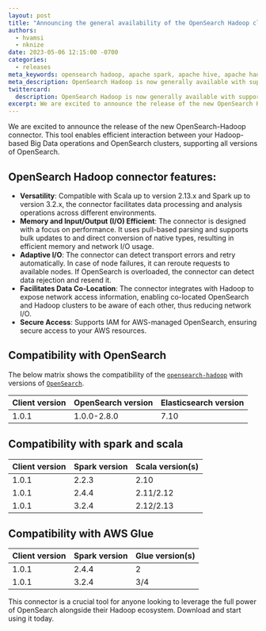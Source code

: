 ```yaml
---
layout: post
title: "Announcing the general availability of the OpenSearch Hadoop client"
authors:
  - hvamsi
  - nknize
date: 2023-05-06 12:15:00 -0700
categories:
  - releases
meta_keywords: opensearch hadoop, apache spark, apache hive, apache hadoop, openseearch, mapreduce, hdfs
meta_description: OpenSearch Hadoop is now generally available with support for multiple versions of OpenSearch to run on Spark and Hive.
twittercard:
  description: OpenSearch Hadoop is now generally available with support for multiple versions of OpenSearch to run on Spark and Hive.
excerpt: We are excited to announce the release of the new OpenSearch Hadoop connector. This tool enables efficient interaction between your Hadoop-based Big Data operations and OpenSearch clusters, supporting all versions of OpenSearch.
---
```


We are excited to announce the release of the new OpenSearch-Hadoop connector. This tool enables efficient interaction between your Hadoop-based Big Data operations and OpenSearch clusters, supporting all versions of OpenSearch.

## OpenSearch Hadoop connector features:

- **Versatility**: Compatible with Scala up to version 2.13.x and Spark up to version 3.2.x, the connector facilitates data processing and analysis operations across different environments.
- **Memory and Input/Output (I/O) Efficient**: The connector is designed with a focus on performance. It uses pull-based parsing and supports bulk updates to and direct conversion of native types, resulting in efficient memory and network I/O usage.
- **Adaptive I/O**: The connector can detect transport errors and retry automatically. In case of node failures, it can reroute requests to available nodes. If OpenSearch is overloaded, the connector can detect data rejection and resend it.
- **Facilitates Data Co-Location**: The connector integrates with Hadoop to expose network access information, enabling co-located OpenSearch and Hadoop clusters to be aware of each other, thus reducing network I/O.
- **Secure Access**: Supports IAM for AWS-managed OpenSearch, ensuring secure access to your AWS resources.

## Compatibility with OpenSearch

The below matrix shows the compatibility of the [`opensearch-hadoop`](https://central.sonatype.com/artifact/org.opensearch.client/opensearch-hadoop) with versions of [`OpenSearch`](https://opensearch.org/downloads.html#opensearch).

| Client version | OpenSearch version | Elasticsearch version |
| -------------- | ------------------ | --------------------- |
| 1.0.1          | 1.0.0-2.8.0        | 7.10                  |

## Compatibility with spark and scala

| Client version | Spark version | Scala version(s) |
| -------------- | ------------- | ---------------- |
| 1.0.1          | 2.2.3         | 2.10             |
| 1.0.1          | 2.4.4         | 2.11/2.12        |
| 1.0.1          | 3.2.4         | 2.12/2.13        |

## Compatibility with AWS Glue

| Client version | Spark version | Glue version(s) |
| -------------- | ------------- | --------------- |
| 1.0.1          | 2.4.4         | 2               |
| 1.0.1          | 3.2.4         | 3/4             |

This connector is a crucial tool for anyone looking to leverage the full power of OpenSearch alongside their Hadoop ecosystem. Download and start using it today.

